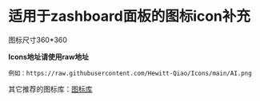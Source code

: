 # 适用于zashboard面板的图标icon补充
图标尺寸360*360

**Icons地址请使用raw地址**

    例如：https://raw.githubusercontent.com/Hewitt-Qiao/Icons/main/AI.png

其它推荐的图标库：[图标库](https://github.com/Vbaethon/HOMOMIX?tab=readme-ov-file)
